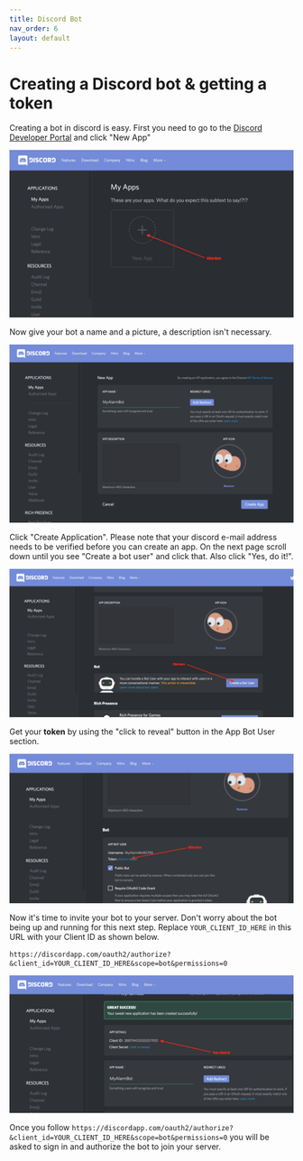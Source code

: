 ```yaml
---
title: Discord Bot
nav_order: 6
layout: default
---
```


# Creating a Discord bot & getting a token


Creating a bot in discord is easy. First you need to go to the [Discord Developer Portal](https://discordapp.com/developers/applications/me) and click "New App"

![](assets/Screen%20Shot%202017-12-07%20at%2001.55.05.png)

Now give your bot a name and a picture, a description isn't necessary.

![](assets/Screen%20Shot%202017-12-07%20at%2002.02.19.png)

Click "Create Application". Please note that your discord e-mail address needs to be verified before you can create an app. On the next page scroll down until you see "Create a bot user" and click that. Also click "Yes, do it!".

![](assets/Screen%20Shot%202017-12-07%20at%2002.09.44.png)

Get your **token** by using the "click to reveal" button in the App Bot User section. 

![](assets/Screen%20Shot%202017-12-07%20at%2002.12.19.png)

Now it's time to invite your bot to your server. Don't worry about the bot being up and running for this next step. Replace `YOUR_CLIENT_ID_HERE` in this URL with your Client ID as shown below.

```
https://discordapp.com/oauth2/authorize?&client_id=YOUR_CLIENT_ID_HERE&scope=bot&permissions=0
```


![](assets/Screen%20Shot%202017-12-07%20at%2002.16.33.png)

Once you follow `https://discordapp.com/oauth2/authorize?&client_id=YOUR_CLIENT_ID_HERE&scope=bot&permissions=0` you will be asked to sign in and authorize the bot to join your server.


